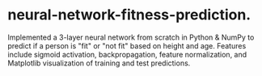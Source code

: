 # neural-network-fitness-prediction.
Implemented a 3-layer neural network from scratch in Python &amp; NumPy to predict if a person is "fit" or "not fit" based on height and age. Features include sigmoid activation, backpropagation, feature normalization, and Matplotlib visualization of training and test predictions.
